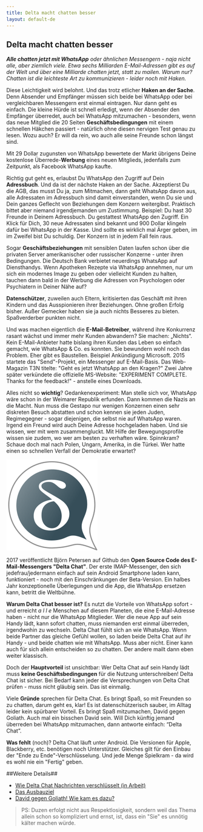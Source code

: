 ```yaml
---
title: Delta macht chatten besser
layout: default-de
---
```


## Delta macht chatten besser

_**Alle chatten jetzt mit WhatsApp** oder ähnlichen Messengern - naja nicht alle, aber ziemlich viele. Etwa sechs Milliarden E-Mail-Adressen gibt es auf der Welt und über eine Milliarde chatten jetzt, statt zu mailen. Warum nur? Chatten ist die leichteste Art zu kommunizieren - leider noch mit Haken._

Diese Leichtigkeit wird belohnt. Und das trotz etlicher **Haken an der Sache**. Denn Absender und Empfänger müssen sich beide bei WhatsApp oder bei vergleichbaren Messengern erst einmal eintragen. Nur dann geht es einfach. Die kleine Hürde ist schnell erledigt, wenn der Absender den Empfänger überredet, auch bei WhatsApp mitzumachen - besonders, wenn das neue Mitglied die 20 Seiten **Geschäftsbedingungen** mit einem schnellen Häkchen passiert - natürlich ohne diesen nervigen Test genau zu lesen. Wozu auch? Er will da rein, wo auch alle seine Freunde schon längst sind. 

Mit 29 Dollar zugunsten von WhatsApp bewertete der Markt übrigens Deine kostenlose Überrede-**Werbung** eines neuen Mitglieds, jedenfalls zum Zeitpunkt, als Facebook WhatsApp kaufte. 

Richtig gut geht es, erlaubst Du WhatsApp den Zugriff auf Dein **Adressbuch**. Und da ist der nächste Haken an der Sache. Akzeptierst Du die AGB, das musst Du ja, zum Mitmachen, dann geht WhatsApp davon aus, alle Adressaten im Adressbuch sind damit einverstanden, wenn Du sie und Dein ganzes Geflecht von Beziehungen dem Konzern weitergibst. Praktisch bittet aber niemand irgendjemanden um Zustimmung. Beispiel: Du hast 30 Freunde in Deinem Adressbuch. Du gestattest WhatsApp den Zugriff. Ein Klick für Dich, 30 neue Adressaten sind bekannt und 900 Dollar klingeln dafür bei WhatsApp in der Kasse. Und sollte es wirklich mal Ärger geben, im im Zweifel bist Du schuldig. Der Konzern ist in jedem Fall fein raus. 

Sogar **Geschäftsbeziehungen** mit sensiblen Daten laufen schon über die privaten Server amerikanischer oder russischer Konzerne  - unter ihren Bedingungen. Die Deutsch Bank verbietet neuerdings WhatsApp auf Diensthandys. Wenn Apotheken Rezepte via WhatsApp annehmen, nur um sich ein modernes Image zu geben oder vielleicht Kunden zu halten, tauchen dann bald in der Werbung die Adressen von Psychologen oder Psychiatern in Deiner Nähe auf? 

**Datenschützer**, zuweilen auch Eltern, kritisierten das Geschäft mit ihren Kindern und das Ausspionieren ihrer Beziehungen. Ohne großen Erfolg bisher. Außer Gemecker haben sie ja auch nichts Besseres zu bieten. Spaßverderber punkten nicht.

Und was machen eigentlich die **E-Mail-Betreiber**, während ihre Konkurrenz rasant wächst und immer mehr Kunden abwandern? Sie machen: „Nichts“. Kein E-Mail-Anbieter hatte bislang ihren Kunden das Leben so einfach gemacht, wie WhatsApp & Co. es konnten. Sie bewundern wohl noch das Problem. Eher gibt es Baustellen. Beispiel Ankündigung Microsoft. 2015 startete das "Send"-Projekt, ein Messenger auf E-Mail-Basis. Das Web-Magazin T3N titelte: "Geht es jetzt WhatsApp an den Kragen?" Zwei Jahre später verkündete die offizielle MS-Website: "EXPERIMENT COMPLETE. Thanks for the feedback!" - anstelle eines Downloads.

Alles nicht so **wichtig**? Gedankenexperiment:  Man stelle sich vor, WhatsApp wäre schon in der Weimarer Republik erfunden. Dann kommen die Nazis an die Macht. Nun muss die Gestapo nur wenigen Konzernen einen sehr diskreten Besuch abstatten und schon kennen sie jeden Juden, Regimegegner - sogar diejenigen, die selbst nie auf WhatsApp waren. Irgend ein Freund wird auch Deine Adresse hochgeladen haben. Und sie wissen, wer mit wem zusammengluckt. Mit Hilfe der Bewegungsprofile wissen sie zudem, wo wer am besten zu verhaften wäre. Spinnkram? Schaue doch mal nach Polen, Ungarn, Amerika, in die Türkei. Wer hatte einen so schnellen Verfall der Demokratie erwartet? 
 
![Hier ist ein Bild](/public/images/home/intro1.png)

2017 veröffentlicht Björn Petersen auf Github den **Open Source Code des E-Mail-Messengers "Delta Chat"**. Der erste IMAP-Messenger, den sich jedefrau/jedermann einfach auf sein Android Smartphone laden kann, funktioniert - noch mit den Einschränkungen der Beta-Version. Ein halbes Jahr konzeptionelle Überlegungen und die App, die WhatsApp ersetzen kann, betritt die Weltbühne. 

**Warum Delta Chat besser ist?** Es nutzt die Vorteile von WhatsApp sofort - und erreicht _a l l e_  Menschen auf diesem Planeten, die eine E-Mail-Adresse haben - nicht nur die WhatsApp Mitglieder. Wer die neue App auf sein Handy lädt, kann sofort chatten, muss niemanden erst einmal überreden, irgendwohin zu wechseln. Delta Chat fühlt sich an wie WhatsApp. Wenn beide Partner das gleiche Gefühl wollen, so laden beide Delta Chat auf ihr Handy - und beide chatten wie mit WhatsApp. Muss aber nicht. Einer kann auch für sich allein entscheiden so zu chatten. Der andere mailt dann eben weiter klassisch.

Doch der **Hauptvorteil** ist unsichtbar: Wer Delta Chat auf sein Handy lädt muss **keine Geschäftsbedingungen** für die Nutzung unterschreiben! Delta Chat ist sicher. Bei Bedarf kann jeder die Versprechungen von Delta Chat prüfen - muss nicht gläubig sein. Das ist einmalig. 

Viele **Gründe** sprechen für Delta Chat. Es bringt Spaß, so mit Freunden so zu chatten, darum geht es, klar! Es ist datenschützerisch sauber, im Alltag leider kein spürbarer Vorteil. Es bringt Spaß mitzumachen, David gegen Goliath. Auch mal ein bisschen David sein. Will Dich künftig jemand überreden bei WhatsApp mitzumachen, dann antworte einfach: “Delta Chat”. 

**Was fehlt** (noch)? Delta Chat läuft unter Android. Die Versionen für Apple, Blackberry, etc. benötigen noch Unterstützer. Gleiches gilt für den Einbau der "Ende zu Ende"-Verschlüsselung. Und jede Menge Spielkram - da wird es wohl nie ein "Fertig" geben.  


##Weitere Details##

- [Wie Delta Chat Nachrichten verschlüsselt (in Arbeit)](Delta-Chat-mit-Ende-zu-Ende-Verschl%FCsselung)
- [Das Ausbauziel](Delta-Chat-Das-Ausbauziel)
- [David gegen Goliath! Wie kam es dazu? ](David-gegen-Goliath)

>PS: Duzen erfolgt nicht aus Respektlosigkeit, sondern weil das Thema allein schon so kompliziert und ernst, ist, dass ein "Sie" es unnötig kälter machen würde. 
